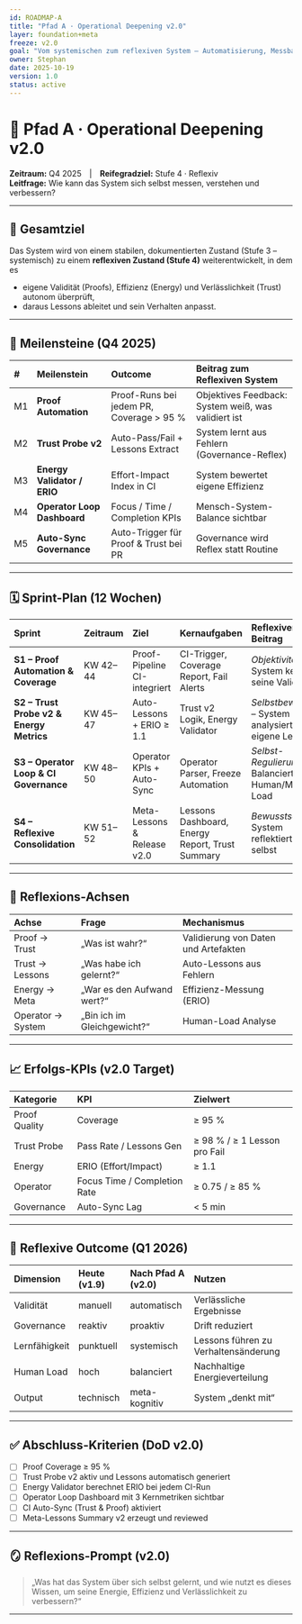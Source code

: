 ```yaml
---
id: ROADMAP-A
title: "Pfad A · Operational Deepening v2.0"
layer: foundation+meta
freeze: v2.0
goal: "Vom systemischen zum reflexiven System – Automatisierung, Messbarkeit und Selbstbewertung."
owner: Stephan
date: 2025-10-19
version: 1.0
status: active
---
```


# 🧭 Pfad A · Operational Deepening v2.0  
**Zeitraum:** Q4 2025 | **Reifegradziel:** Stufe 4 · Reflexiv  
**Leitfrage:** Wie kann das System sich selbst messen, verstehen und verbessern?

---

## 🎯 Gesamtziel  
Das System wird von einem stabilen, dokumentierten Zustand (Stufe 3 – systemisch) zu einem **reflexiven Zustand (Stufe 4)** weiterentwickelt, in dem es  
- eigene Validität (Proofs), Effizienz (Energy) und Verlässlichkeit (Trust) autonom überprüft,  
- daraus Lessons ableitet und sein Verhalten anpasst.  

---

## 🧩 Meilensteine (Q4 2025)

| # | Meilenstein | Outcome | Beitrag zum Reflexiven System |
|:--|:-------------|:---------|:-------------------------------|
| M1 | **Proof Automation** | Proof-Runs bei jedem PR, Coverage > 95 % | Objektives Feedback: System weiß, was validiert ist |
| M2 | **Trust Probe v2** | Auto-Pass/Fail + Lessons Extract | System lernt aus Fehlern (Governance-Reflex) |
| M3 | **Energy Validator / ERIO** | Effort-Impact Index in CI | System bewertet eigene Effizienz |
| M4 | **Operator Loop Dashboard** | Focus / Time / Completion KPIs | Mensch-System-Balance sichtbar |
| M5 | **Auto-Sync Governance** | Auto-Trigger für Proof & Trust bei PR | Governance wird Reflex statt Routine |

---

## 🗓 Sprint-Plan (12 Wochen)

| Sprint | Zeitraum | Ziel | Kernaufgaben | Reflexiver Beitrag |
|:-------|:----------|:------|:--------------|:------------------|
| **S1 – Proof Automation & Coverage** | KW 42–44 | Proof-Pipeline CI-integriert | CI-Trigger, Coverage Report, Fail Alerts | *Objektivität* – System kennt seine Validität |
| **S2 – Trust Probe v2 & Energy Metrics** | KW 45–47 | Auto-Lessons + ERIO ≥ 1.1 | Trust v2 Logik, Energy Validator | *Selbstbewertung* – System analysiert eigene Leistung |
| **S3 – Operator Loop & CI Governance** | KW 48–50 | Operator KPIs + Auto-Sync | Operator Parser, Freeze Automation | *Selbst-Regulierung* – Balanciert Human/Machine Load |
| **S4 – Reflexive Consolidation** | KW 51–52 | Meta-Lessons & Release v2.0 | Lessons Dashboard, Energy Report, Trust Summary | *Bewusstsein* – System reflektiert sich selbst |

---

## 🔁 Reflexions-Achsen

| Achse | Frage | Mechanismus |
|:-------|:------|:-------------|
| Proof → Trust | „Was ist wahr?“ | Validierung von Daten und Artefakten |
| Trust → Lessons | „Was habe ich gelernt?“ | Auto-Lessons aus Fehlern |
| Energy → Meta | „War es den Aufwand wert?“ | Effizienz-Messung (ERIO) |
| Operator → System | „Bin ich im Gleichgewicht?“ | Human-Load Analyse |

---

## 📈 Erfolgs-KPIs (v2.0 Target)

| Kategorie | KPI | Zielwert |
|:-----------|:----|:----------|
| Proof Quality | Coverage | ≥ 95 % |
| Trust Probe | Pass Rate / Lessons Gen | ≥ 98 % / ≥ 1 Lesson pro Fail |
| Energy | ERIO (Effort/Impact) | ≥ 1.1 |
| Operator | Focus Time / Completion Rate | ≥ 0.75 / ≥ 85 % |
| Governance | Auto-Sync Lag | < 5 min |

---

## 🧠 Reflexive Outcome (Q1 2026)

| Dimension | Heute (v1.9) | Nach Pfad A (v2.0) | Nutzen |
|:-----------|:--------------|:--------------------|:--------|
| Validität | manuell | automatisch | Verlässliche Ergebnisse |
| Governance | reaktiv | proaktiv | Drift reduziert |
| Lernfähigkeit | punktuell | systemisch | Lessons führen zu Verhaltensänderung |
| Human Load | hoch | balanciert | Nachhaltige Energieverteilung |
| Output | technisch | meta-kognitiv | System „denkt mit“ |

---

## ✅ Abschluss-Kriterien (DoD v2.0)

- [ ] Proof Coverage ≥ 95 %  
- [ ] Trust Probe v2 aktiv und Lessons automatisch generiert  
- [ ] Energy Validator berechnet ERIO bei jedem CI-Run  
- [ ] Operator Loop Dashboard mit 3 Kernmetriken sichtbar  
- [ ] CI Auto-Sync (Trust & Proof) aktiviert  
- [ ] Meta-Lessons Summary v2 erzeugt und reviewed  

---

## 🪞 Reflexions-Prompt (v2.0)

> „Was hat das System über sich selbst gelernt, und wie nutzt es dieses Wissen, um seine Energie, Effizienz und Verlässlichkeit zu verbessern?“  

---
